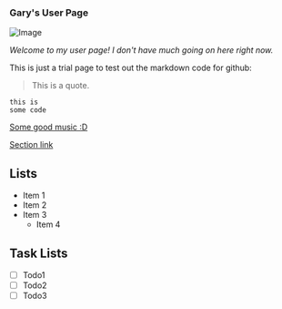### Gary's User Page
![Image](https://i.imgur.com/hVcII7n.png)

*Welcome to my user page! I don't have much going on here right now.*

This is just a trial page to test out the markdown code for github:

> This is a quote.

```
this is
some code
```

[Some good music :D](https://www.youtube.com/watch?v=95PKXi5HFuI)

[Section link](https://github.com/garylli/lab1_cse110/blob/main/README.md#lab1_cse110)

## Lists
- Item 1
- Item 2
- Item 3
  - Item 4
  
## Task Lists
- [ ] Todo1
- [ ] Todo2
- [ ] Todo3
